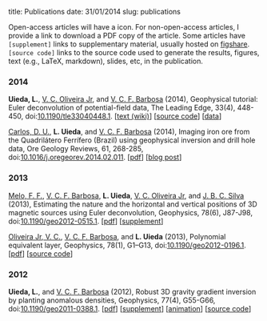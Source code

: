 title: Publications
date: 31/01/2014
slug: publications

Open-access articles will have a <i class="fa fa-unlock-alt"></i> icon.
For non-open-access articles,
I provide a link to download a PDF copy of the article.
Some articles have `[supplement]` links to supplementary material,
usually hosted on [figshare](http://figshare.com/).
`[source code]` links to
the source code used to generate
the results, figures, text (e.g., LaTeX, markdown), slides, etc,
in the publication.

### 2014

<i class="fa fa-unlock-alt"></i>
**Uieda, L.**, [V. C. Oliveira Jr][birocoles], and [V. C. F. Barbosa][valeria]
(2014),
Geophysical tutorial: Euler deconvolution of potential-field data,
The Leading Edge, 33(4), 448-450,
doi:[10.1190/tle33040448.1](http://library.seg.org/doi/abs/10.1190/tle33040448.1).
[[text (wiki)](http://wiki.seg.org/wiki/Euler_deconvolution_of_potential_field_data_%28tutorial%29)]
[[source code](https://github.com/pinga-lab/paper-tle-euler-tutorial)]
[[data](http://dx.doi.org/10.6084/m9.figshare.923450)]

[Carlos, D. U.][dio], **L. Uieda**, and [V. C. F. Barbosa][valeria] (2014),
Imaging iron ore from the Quadrilátero Ferrífero (Brazil) using geophysical
inversion and drill hole data,
Ore Geology Reviews, 61, 268-285,
doi:[10.1016/j.oregeorev.2014.02.011](http://dx.doi.org/10.1016/j.oregeorev.2014.02.011).
[[pdf](/pdf/paper-quadrilatero-2014.pdf)]
[[blog post](/posts/2014-03-17-new-paper-quadrilatero.html)]

### 2013

[Melo, F. F.][figura], [V. C. F. Barbosa][valeria], **L. Uieda**,
[V. C. Oliveira Jr][birocoles],
and [J. B. C. Silva][jb] (2013),
Estimating the nature and the horizontal and vertical positions
of 3D magnetic sources using Euler deconvolution,
Geophysics, 78(6), J87-J98,
doi:[10.1190/geo2012-0515.1](http://dx.doi.org/10.1190/geo2012-0515.1).
[[pdf](/pdf/paper-euler-plateau-2013.pdf)]
[[supplement](http://dx.doi.org/10.6084/m9.figshare.649433)]

[Oliveira Jr, V. C.][birocoles], [V. C. F. Barbosa][valeria], and
**L. Uieda** (2013),
Polynomial equivalent layer, Geophysics, 78(1), G1–G13,
doi:[10.1190/geo2012-0196.1](http://library.seg.org/doi/abs/10.1190/geo2012-0196.1).
[[pdf](/pdf/paper-polynomial-eqlayer-2013.pdf)]
[[source code](
https://github.com/leouieda/fatiando/blob/master/fatiando/gravmag/eqlayer.py)]

### 2012

**Uieda, L.**, and [V. C. F. Barbosa][valeria] (2012),
Robust 3D gravity gradient inversion by planting anomalous densities,
Geophysics, 77(4), G55-G66,
doi:[10.1190/geo2011-0388.1](http://library.seg.org/doi/abs/10.1190/geo2011-0388.1).
[[pdf](/pdf/paper-planting-anomalous-densities-2012.pdf)]
[[supplement](http://dx.doi.org/10.6084/m9.figshare.91574)]
[[animation](http://dx.doi.org/10.6084/m9.figshare.91469)]
[[source code](https://github.com/pinga-lab/paper-planting-densities)]

[birocoles]: http://fatiando.org/people/oliveira-jr/
[valeria]: http://lattes.cnpq.br/0391036221142471
[jb]: http://lattes.cnpq.br/1870725463184491
[figura]: http://lattes.cnpq.br/6001771792254742
[carla]: http://www2.units.it/geodin/biobraitenberg.html
[dio]: http://lattes.cnpq.br/2302002033171923
